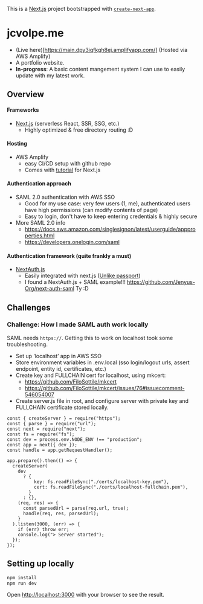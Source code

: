 This is a [Next.js](https://nextjs.org/) project bootstrapped with [`create-next-app`](https://github.com/vercel/next.js/tree/canary/packages/create-next-app).
# jcvolpe.me
- (Live here)[https://main.dpy3iqfkgh8ej.amplifyapp.com/] (Hosted via AWS Amplify)
- A portfolio website. 
- **In-progress**: A basic content mangement system I can use to easily update with my latest work.
## Overview
#### Frameworks
- [Next.js](https://nextjs.org/) (serverless React, SSR, SSG, etc.) 
  - Highly optimized & free directory routing :D
#### Hosting
- AWS Amplify 
  - easy CI/CD setup with github repo
  - Comes with [tutorial](https://docs.aws.amazon.com/amplify/latest/userguide/server-side-rendering-amplify.html) for Next.js

#### Authentication approach
- SAML 2.0 authentication with AWS SSO
  - Good for my use case: very few users (1, me), authenticated users have high permissions (can modify contents of page)
  - Easy to login, don't have to keep entering credentials & highly secure
- More SAML 2.0 info
  - https://docs.aws.amazon.com/singlesignon/latest/userguide/appproperties.html
  - https://developers.onelogin.com/saml

#### Authentication framework (quite frankly a must)
- [NextAuth.js](https://next-auth.js.org/)
  - Easily integrated with next.js ([Unlike passport](https://todayilearned.io/til/nextjs-with-passport-oauth-cookie-sessions))
  - I found a NextAuth.js + SAML example!!! https://github.com/Jenyus-Org/next-auth-saml Ty :D

## Challenges
### Challenge: How I made SAML auth work locally
SAML needs `https://`. Getting this to work on localhost took some troubleshooting.
- Set up ‘localhost’ app in AWS SSO
- Store environment variables in .env.local (sso login/logout urls, assert endpoint, entity id, certificates, etc.)
- Create key and FULLCHAIN cert for localhost, using mkcert: 
  - https://github.com/FiloSottile/mkcert
  - https://github.com/FiloSottile/mkcert/issues/76#issuecomment-546054007
- Create server.js file in root, and configure server with private key and FULLCHAIN certificate stored locally.
```
const { createServer } = require("https");
const { parse } = require("url");
const next = require("next");
const fs = require("fs");
const dev = process.env.NODE_ENV !== "production";
const app = next({ dev });
const handle = app.getRequestHandler();

app.prepare().then(() => {
  createServer(
    dev
      ? {
          key: fs.readFileSync("./certs/localhost-key.pem"),
          cert: fs.readFileSync("./certs/localhost-fullchain.pem"),
        }
      : {},
    (req, res) => {
      const parsedUrl = parse(req.url, true);
      handle(req, res, parsedUrl);
    }
  ).listen(3000, (err) => {
    if (err) throw err;
    console.log("> Server started");
  });
});
```



## Setting up locally

```bash
npm install
npm run dev
```

Open [http://localhost:3000](http://localhost:3000) with your browser to see the result.
